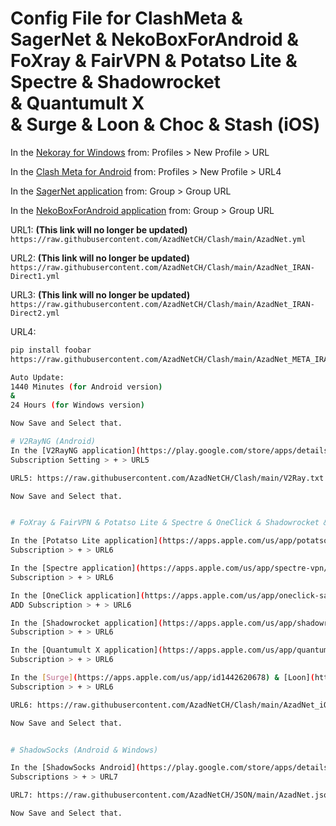 # Config File for ClashMeta & SagerNet & NekoBoxForAndroid & FoXray & FairVPN & Potatso Lite & Spectre & Shadowrocket & Quantumult X & Surge & Loon & Choc & Stash (iOS)

In the [Nekoray for Windows](https://github.com/MatsuriDayo/nekoray/releases/latest) from:
Profiles > New Profile > URL

In the [Clash Meta for Android](https://github.com/MetaCubeX/ClashMetaForAndroid/releases) from:
Profiles > New Profile > URL4

In the [SagerNet application](https://github.com/SagerNet/SagerNet/releases/latest) from:
Group > Group URL

In the [NekoBoxForAndroid application](https://github.com/MatsuriDayo/NekoBoxForAndroid/releases/latest) from:
Group > Group URL

URL1: **(This link will no longer be updated)**
```https://raw.githubusercontent.com/AzadNetCH/Clash/main/AzadNet.yml```

URL2: **(This link will no longer be updated)**
```https://raw.githubusercontent.com/AzadNetCH/Clash/main/AzadNet_IRAN-Direct1.yml```

URL3: **(This link will no longer be updated)**
```https://raw.githubusercontent.com/AzadNetCH/Clash/main/AzadNet_IRAN-Direct2.yml```

URL4: 
```bash
pip install foobar
https://raw.githubusercontent.com/AzadNetCH/Clash/main/AzadNet_META_IRAN-Direct.yml

Auto Update:
1440 Minutes (for Android version)
&
24 Hours (for Windows version)

Now Save and Select that.

# V2RayNG (Android)
In the [V2RayNG application](https://play.google.com/store/apps/details?id=com.v2ray.ang) from:
Subscription Setting > + > URL5

URL5: https://raw.githubusercontent.com/AzadNetCH/Clash/main/V2Ray.txt

Now Save and Select that.


# FoXray & FairVPN & Potatso Lite & Spectre & OneClick & Shadowrocket & Quantumult X & Surge & Loon & Choc & Stash (iOS)

In the [Potatso Lite application](https://apps.apple.com/us/app/potatso-lite/id1239860606) from:
Subscription > + > URL6

In the [Spectre application](https://apps.apple.com/us/app/spectre-vpn/id1508712998) from:
Subscription > + > URL6

In the [OneClick application](https://apps.apple.com/us/app/oneclick-safe-easy-fast/id1545555197) from:
ADD Subscription > + > URL6

In the [Shadowrocket application](https://apps.apple.com/us/app/shadowrocket/id932747118) from:
Subscription > + > URL6

In the [Quantumult X application](https://apps.apple.com/us/app/quantumult-x/id1443988620) from:
Subscription > + > URL6

In the [Surge](https://apps.apple.com/us/app/id1442620678) & [Loon](https://apps.apple.com/us/app/loon/id1373567447) & [Choc](https://apps.apple.com/us/app/choc/id1582542227) & [Stash](https://apps.apple.com/us/app/stash-proxy-utility/id1596063349) from:
Subscription > + > URL6

URL6: https://raw.githubusercontent.com/AzadNetCH/Clash/main/AzadNet_iOS.txt

Now Save and Select that.


# ShadowSocks (Android & Windows)

In the [ShadowSocks Android](https://play.google.com/store/apps/details?id=com.github.shadowsocks) or [ShadowSocks Windows](https://github.com/shadowsocks/shadowsocks-windows/releases/latest) from:
Subscriptions > + > URL7

URL7: https://raw.githubusercontent.com/AzadNetCH/JSON/main/AzadNet.json

Now Save and Select that.
